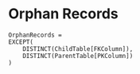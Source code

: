# Orphan Records

```
OrphanRecords =
EXCEPT(
    DISTINCT(ChildTable[FKColumn]),
    DISTINCT(ParentTable[PKColumn])
)
```
